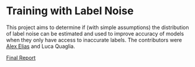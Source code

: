 
# Training with Label Noise
This project aims to determine if (with simple assumptions) the distribution of label noise can be estimated and used to improve accuracy of models when they only have access to inaccurate labels.
The contributors were [Alex Elias](https://hixan.github.io) and Luca Quaglia.

[Final Report](/Report.pdf)
